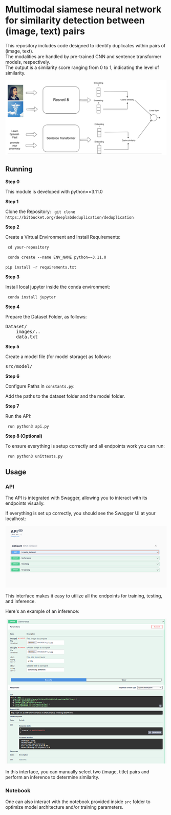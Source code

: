 

# Multimodal siamese neural network for similarity detection between (image, text) pairs


This repository includes code designed to identify duplicates within pairs of (image, text).  
The modalities are handled by pre-trained CNN and sentence transformer models, respectively.  
The output is a similarity score ranging from 0 to 1, indicating the level of similarity.  

![Example Image](docs/model.png)


## Running

**Step 0**

This module is developed with python==3.11.0

**Step 1**

Clone the Repository:
   ``
   git clone https://bitbucket.org/deeplabdeduplication/deduplication``

**Step 2**

Create a Virtual Environment and Install Requirements:

`` cd your-repository``

`` conda create --name ENV_NAME python==3.11.0``

``pip install -r requirements.txt``

**Step 3**

Install local jupyter inside the conda environment:

`` conda install jupyter``


**Step 4**

Prepare the Dataset Folder, as follows:
<pre>
Dataset/
    images/..
    data.txt
</pre>

**Step 5**

Create a model file (for model storage) as follows:
<pre>
src/model/
</pre>


**Step 6**

Configure Paths in `constants.py`:

Add the paths to the dataset folder and the model folder.


**Step 7**

Run the API:

`` run python3 api.py``


**Step 8 (Optional)**

To ensure everything is setup correctly and all endpoints work you can run:

`` run python3 unittests.py``



## Usage

### API

The API is integrated with Swagger, allowing you to interact with its endpoints visually.

If everything is set up correctly, you should see the Swagger UI at your localhost:

![Example Image](docs/api.png)

This interface makes it easy to utilize all the endpoints for training, testing, and inference.

Here's an example of an inference:

![Example Image](docs/inference.png)

In this interface, you can manually select two (image, title) pairs and perform an inference to determine similarity.

### Notebook

One can also interact with the notebook provided inside `src` folder to optimize model architecture and/or training parameters.

